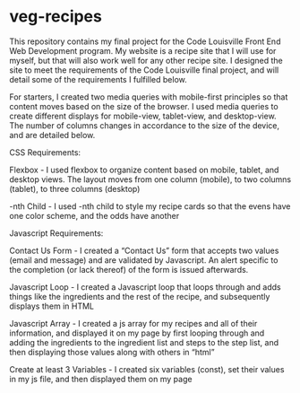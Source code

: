 # veg-recipes

This repository contains my final project for the Code Louisville Front End Web Development program. My website is a recipe site that I will use for myself, but that will also work well for any other recipe site. I designed the site to meet the requirements of the Code Louisville final project, and will detail some of the requirements I fulfilled below. 

For starters, I created two media queries with mobile-first principles so that content moves based on the size of the browser. I used media queries to create different displays for mobile-view, tablet-view, and desktop-view. The number of columns changes in accordance to the size of the device, and are detailed below.

CSS Requirements:

Flexbox - I used flexbox to organize content based on mobile, tablet, and desktop views. The layout moves from one column (mobile), to two columns (tablet), to three columns (desktop)

-nth Child - I used -nth child to style my recipe cards so that the evens have one color scheme, and the odds have another

Javascript Requirements:

Contact Us Form - I created a “Contact Us” form that accepts two values (email and message) and are validated by Javascript. An alert specific to the completion (or lack thereof) of the form is issued afterwards.

Javascript Loop - I created a Javascript loop that loops through and adds things like the ingredients and the rest of the recipe, and subsequently displays them in HTML

Javascript Array - I created a js array for my recipes and all of their information, and displayed it on my page by first looping through and adding the ingredients to the ingredient list and steps to the step list, and then displaying those values along with others in “html”

Create at least 3 Variables - I created six variables (const), set their values in my js file, and then displayed them on my page
